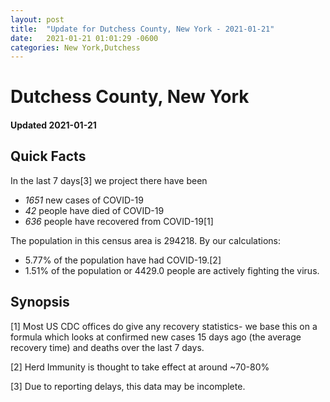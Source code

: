 ```yaml
---
layout: post
title:  "Update for Dutchess County, New York - 2021-01-21"
date:   2021-01-21 01:01:29 -0600
categories: New York,Dutchess
---
```


# Dutchess County, New York
#### Updated 2021-01-21

## Quick Facts

In the last 7 days[3] we project there have been
- *1651* new cases of COVID-19
- *42* people have died of COVID-19
- *636* people have recovered from COVID-19[1]

The population in this census area is 294218. By our calculations:
- 5.77% of the population have had COVID-19.[2]
- 1.51% of the population or 4429.0 people are actively fighting the virus.

## Synopsis




[1] Most US CDC offices do give any recovery statistics- we base this on a formula which looks at confirmed new cases
15 days ago (the average recovery time) and deaths over the last 7 days.

[2] Herd Immunity is thought to take effect at around ~70-80%

[3] Due to reporting delays, this data may be incomplete.
 
    